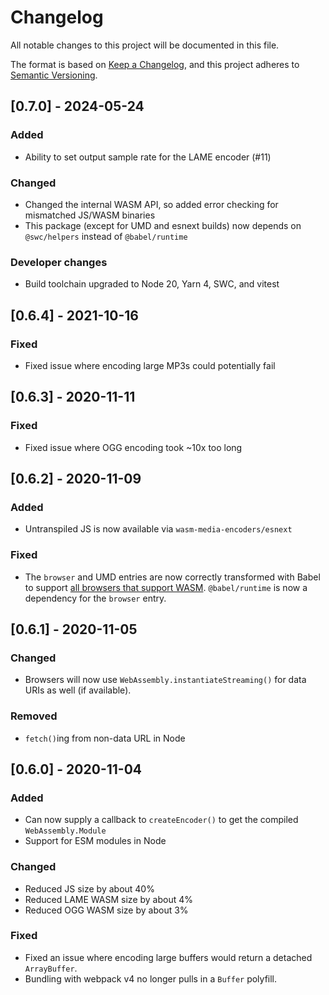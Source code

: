 # Changelog

All notable changes to this project will be documented in this file.

The format is based on [Keep a Changelog](https://keepachangelog.com/en/1.0.0/),
and this project adheres to [Semantic Versioning](https://semver.org/spec/v2.0.0.html).

## [0.7.0] - 2024-05-24

### Added

- Ability to set output sample rate for the LAME encoder (#11)

### Changed

- Changed the internal WASM API, so added error checking for mismatched JS/WASM binaries
- This package (except for UMD and esnext builds) now depends on `@swc/helpers` instead of `@babel/runtime`

### Developer changes

- Build toolchain upgraded to Node 20, Yarn 4, SWC, and vitest

## [0.6.4] - 2021-10-16

### Fixed

- Fixed issue where encoding large MP3s could potentially fail

## [0.6.3] - 2020-11-11

### Fixed

- Fixed issue where OGG encoding took ~10x too long

## [0.6.2] - 2020-11-09

### Added

- Untranspiled JS is now available via `wasm-media-encoders/esnext`

### Fixed

- The `browser` and UMD entries are now correctly transformed with Babel to support [all browsers that support WASM](https://caniuse.com/wasm). `@babel/runtime` is now a dependency for the `browser` entry.

## [0.6.1] - 2020-11-05

### Changed

- Browsers will now use `WebAssembly.instantiateStreaming()` for data URIs as well (if available).

### Removed

- `fetch()`ing from non-data URL in Node

## [0.6.0] - 2020-11-04

### Added

- Can now supply a callback to `createEncoder()` to get the compiled `WebAssembly.Module`
- Support for ESM modules in Node

### Changed

- Reduced JS size by about 40%
- Reduced LAME WASM size by about 4%
- Reduced OGG WASM size by about 3%

### Fixed

- Fixed an issue where encoding large buffers would return a detached `ArrayBuffer`.
- Bundling with webpack v4 no longer pulls in a `Buffer` polyfill.
